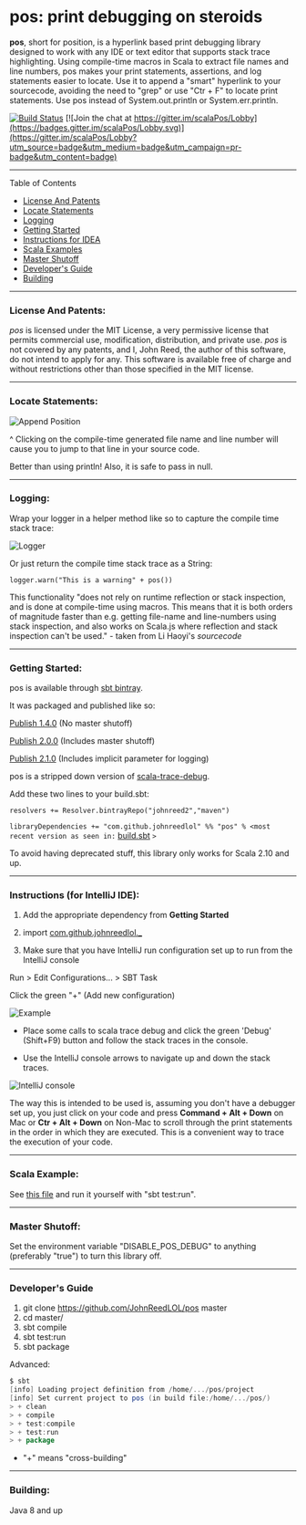 # pos: print debugging on steroids

**pos**, short for position, is a hyperlink based print debugging library designed to work with any IDE or text editor that supports stack trace highlighting. Using compile-time macros in Scala to extract file names and line numbers, pos makes your print statements, assertions, and log statements easier to locate. Use it to append a "smart" hyperlink to your sourcecode, avoiding the need to "grep" or use "Ctr + F" to locate print statements. Use pos instead of System.out.println or System.err.println.

[![Build Status](https://travis-ci.com/JohnReedLOL/pos.svg?branch=master)](https://travis-ci.com/JohnReedLOL/pos) [![Join the chat at https://gitter.im/scalaPos/Lobby](https://badges.gitter.im/scalaPos/Lobby.svg)](https://gitter.im/scalaPos/Lobby?utm_source=badge&utm_medium=badge&utm_campaign=pr-badge&utm_content=badge)

____________________________________________________________________________________________________________________

Table of Contents

* <a href="#License-And-Patents">License And Patents</a>
* <a href="#Locate-Statements">Locate Statements</a>
* <a href="#Logging">Logging</a>
* <a href="#Getting-Started">Getting Started</a>
* <a href="#Instructions">Instructions for IDEA</a>
* <a href="#Scala-Examples">Scala Examples</a>
* <a href="#Master-Shutoff">Master Shutoff</a>
* <a href="#Developers-Guide">Developer's Guide</a>
* <a href="#Building">Building</a>


____________________________________________________________________________________________________________________

<a name="License-And-Patents"></a>

### License And Patents:

*pos* is licensed under the MIT License, a very permissive license that permits commercial use, modification, distribution, and private use. *pos* is not covered by any patents, and I, John Reed, the author of this software, do not intend to apply for any. This software is available free of charge and without restrictions other than those specified in the MIT license.
____________________________________________________________________________________________________________________


<a name="Locate-Statements"></a>

### Locate Statements:

![Append Position](https://i.imgur.com/Mf9zST9.png)

^ Clicking on the compile-time generated file name and line number will cause you to jump to that line in your source code.

Better than using println! Also, it is safe to pass in null.

____________________________________________________________________________________________________________________

<a name="Logging"></a>

### Logging:

Wrap your logger in a helper method like so to capture the compile time stack trace:

![Logger](https://i.imgur.com/wkXxbCd.png)

Or just return the compile time stack trace as a String:

`logger.warn("This is a warning" + pos())`

This functionality "does not rely on runtime reflection or stack inspection, and is done at compile-time using macros. This means that it is both orders of magnitude faster than e.g. getting file-name and line-numbers using stack inspection, and also works on Scala.js where reflection and stack inspection can't be used." - taken from Li Haoyi's *sourcecode*

____________________________________________________________________________________________________________________

<a name="Getting-Started"></a>

### Getting Started:

pos is available through [sbt bintray](https://bintray.com/johnreed2/maven/pos).

It was packaged and published like so:

[Publish 1.4.0](https://gist.githubusercontent.com/JohnReedLOL/ee707f7900938679a1b23f069565c899/raw/ffd583128890cab48ef9a7f106b432213bb9abf3/publish-1.4.0.txt) (No master shutoff)

[Publish 2.0.0](https://gist.githubusercontent.com/JohnReedLOL/b34c10ae91f547823d3a65e0a79e3023/raw/40492342884a315da48eb402461f663c89ce2476/publish-2.0.0.txt) (Includes master shutoff)

[Publish 2.1.0](https://gist.githubusercontent.com/JohnReedLOL/70f1e17a9ceb338140b27cd90eb78841/raw/b129b8425080f8f33152ef4edd938c775f7c210a/publish-2.1.0.txt) (Includes implicit parameter for logging)

pos is a stripped down version of [scala-trace-debug](https://github.com/JohnReedLOL/scala-trace-debug).

Add these two lines to your build.sbt:

`resolvers += Resolver.bintrayRepo("johnreed2","maven")`

`libraryDependencies += "com.github.johnreedlol" %% "pos" % <most recent version as seen in:` [build.sbt](build.sbt) `>`

To avoid having deprecated stuff, this library only works for Scala 2.10 and up.
____________________________________________________________________________________________________________________

<a name="Instructions"></a>

### Instructions (for IntelliJ IDE):

1. Add the appropriate dependency from **Getting Started**

2. import [com.github.johnreedlol._](src/main/scala/com/github/johnreedlol/package.scala)

3. Make sure that you have IntelliJ run configuration set up to run from the IntelliJ console

Run > Edit Configurations... > SBT Task

Click the green "+" (Add new configuration)

![Example](https://i.imgur.com/hQsYPDW.png)

- Place some calls to scala trace debug and click the green 'Debug' (Shift+F9) button and follow the stack traces in the console. 
 
- Use the IntelliJ console arrows to navigate up and down the stack traces.

![IntelliJ console](https://i.imgur.com/0reDRBO.png)

The way this is intended to be used is, assuming you don't have a debugger set up, you just click on your code and press **Command + Alt + Down** on Mac or **Ctr + Alt + Down** on Non-Mac to scroll through the print statements in the order in which they are executed. This is a convenient way to trace the execution of your code.

____________________________________________________________________________________________________________________

<a name="Scala-Examples"></a>

### Scala Example:

See [this file](src/test/scala/my/pkg/Main.scala) and run it yourself with "sbt test:run".

____________________________________________________________________________________________________________________

<a name="Master-Shutoff"></a>

### Master Shutoff:

Set the environment variable "DISABLE_POS_DEBUG" to anything (preferably "true") to turn this library off.

____________________________________________________________________________________________________________________

### Developer's Guide

<a name="Developers-Guide"></a>

1. git clone https://github.com/JohnReedLOL/pos master
2. cd master/
3. sbt compile
4. sbt test:run
5. sbt package

Advanced: 
```scala
$ sbt
[info] Loading project definition from /home/.../pos/project
[info] Set current project to pos (in build file:/home/.../pos/)
> + clean
> + compile
> + test:compile
> + test:run
> + package
```

* "+" means "cross-building"

____________________________________________________________________________________________________________________

<a name="Building"></a>

### Building:

Java 8 and up

